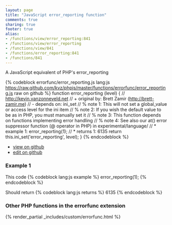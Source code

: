 ```yaml
---
layout: page
title: "JavaScript error_reporting function"
comments: true
sharing: true
footer: true
alias:
- /functions/view/error_reporting:841
- /functions/view/error_reporting
- /functions/view/841
- /functions/error_reporting:841
- /functions/841
---
```

<!-- Generated by Rakefile:build -->
A JavaScript equivalent of PHP's error_reporting

{% codeblock errorfunc/error_reporting.js lang:js https://raw.github.com/kvz/phpjs/master/functions/errorfunc/error_reporting.js raw on github %}
function error_reporting (level) {
  // http://kevin.vanzonneveld.net
  // +   original by: Brett Zamir (http://brett-zamir.me)
  // -    depends on: ini_set
  // %        note 1: This will not set a global_value or access level for the ini item
  // %        note 2: If you wish the default value to be as in PHP, you must manually set it
  // %        note 3: This function depends on functions implementing error handling
  // %        note 4: See also our at() error suppressor function (@ operator in PHP) in experimental/language/
  // *     example 1: error_reporting(1);
  // *     returns 1: 6135
  return this.ini_set('error_reporting', level);
}
{% endcodeblock %}

 - [view on github](https://github.com/kvz/phpjs/blob/master/functions/errorfunc/error_reporting.js)
 - [edit on github](https://github.com/kvz/phpjs/edit/master/functions/errorfunc/error_reporting.js)

### Example 1
This code
{% codeblock lang:js example %}
error_reporting(1);
{% endcodeblock %}

Should return
{% codeblock lang:js returns %}
6135
{% endcodeblock %}


### Other PHP functions in the errorfunc extension
{% render_partial _includes/custom/errorfunc.html %}
